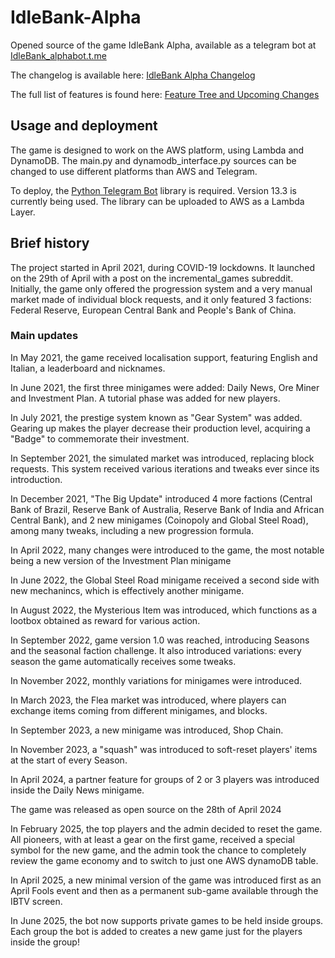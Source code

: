 # IdleBank-Alpha
Opened source of the game IdleBank Alpha, available as a telegram bot at [IdleBank_alphabot.t.me](https://IdleBank_alphabot.t.me)

The changelog is available here: [IdleBank Alpha Changelog](https://telegra.ph/Idle-Bank-Alpha-Changelog-10-11)

The full list of features is found here: [Feature Tree and Upcoming Changes](https://github.com/DeRobyJ/IdleBank-Factbook/blob/main/Feature_Tree_and_Upcoming_Changes.md)

## Usage and deployment
The game is designed to work on the AWS platform, using Lambda and DynamoDB. The main.py and dynamodb_interface.py sources can be changed to use different platforms than AWS and Telegram.

To deploy, the [Python Telegram Bot](https://pypi.org/project/python-telegram-bot/) library is required. Version 13.3 is currently being used. The library can be uploaded to AWS as a Lambda Layer.

## Brief history
The project started in April 2021, during COVID-19 lockdowns. It launched on the 29th of April with a post on the incremental_games subreddit. Initially, the game only offered the progression system and a very manual market made of individual block requests, and it only featured 3 factions: Federal Reserve, European Central Bank and People's Bank of China.

### Main updates

In May 2021, the game received localisation support, featuring English and Italian, a leaderboard and nicknames.

In June 2021, the first three minigames were added: Daily News, Ore Miner and Investment Plan. A tutorial phase was added for new players.

In July 2021, the prestige system known as "Gear System" was added. Gearing up makes the player decrease their production level, acquiring a "Badge" to commemorate their investment.

In September 2021, the simulated market was introduced, replacing block requests. This system received various iterations and tweaks ever since its introduction.

In December 2021, "The Big Update" introduced 4 more factions (Central Bank of Brazil, Reserve Bank of Australia, Reserve Bank of India and African Central Bank), and 2 new minigames (Coinopoly and Global Steel Road), among many tweaks, including a new progression formula.

In April 2022, many changes were introduced to the game, the most notable being a new version of the Investment Plan minigame

In June 2022, the Global Steel Road minigame received a second side with new mechanincs, which is effectively another minigame.

In August 2022, the Mysterious Item was introduced, which functions as a lootbox obtained as reward for various action.

In September 2022, game version 1.0 was reached, introducing Seasons and the seasonal faction challenge. It also introduced variations: every season the game automatically receives some tweaks.

In November 2022, monthly variations for minigames were introduced.

In March 2023, the Flea market was introduced, where players can exchange items coming from different minigames, and blocks.

In September 2023, a new minigame was introduced, Shop Chain.

In November 2023, a "squash" was introduced to soft-reset players' items at the start of every Season.

In April 2024, a partner feature for groups of 2 or 3 players was introduced inside the Daily News minigame.

The game was released as open source on the 28th of April 2024

In February 2025, the top players and the admin decided to reset the game. All pioneers, with at least a gear on the first game, received a special symbol for the new game, and the admin took the chance to completely review the game economy and to switch to just one AWS dynamoDB table.

In April 2025, a new minimal version of the game was introduced first as an April Fools event and then as a permanent sub-game available through the IBTV screen.

In June 2025, the bot now supports private games to be held inside groups. Each group the bot is added to creates a new game just for the players inside the group!

